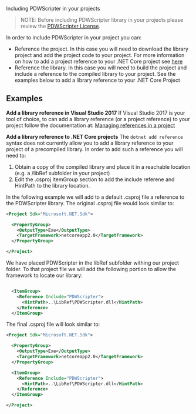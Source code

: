  Including PDWScripter in your projects

>NOTE: Before including PDWScripter library in your projects please review the [PDWScripter License](./LICENSE.md).

In order to include PDWScripter in your project you can:

- Reference the project. In this case you will need to download the library project and add the project code to your project. For more information on how to add a project reference to your .NET Core project see [here](https://docs.microsoft.com/en-us/dotnet/core/tools/dotnet-add-reference)
- Reference the library. In this case you will need to build the project and include a reference to the compiled library to your project. See the examples below to add a library reference to your .NET Core Project

## Examples

**Add a library reference in Visual Studio 2017**
If Visual Studio 2017 is your tool of choice, to can add a library reference (or a project reference) to your project follow the documentation at:
[Managing references in a project](https://docs.microsoft.com/en-us/visualstudio/ide/managing-references-in-a-project)

**Add a library reference to .NET Core projects**
The ```dotnet add reference``` syntax does not currently allow you to add a library reference to your project of a precompiled library. In order to add such a reference you will need to:

1. Obtain a copy of the compiled library and place it in a reachable location (e.g. a /libRef subfolder in your project)
2. Edit the .csproj ItemGroup section to add the include referene and HintPath to the library location.

In the following example we will add to a default .csproj file a reference to the PDWScripter library. The original .csproj file would look similar to:

```XML
<Project Sdk="Microsoft.NET.Sdk">

  <PropertyGroup>
    <OutputType>Exe</OutputType>
    <TargetFramework>netcoreapp2.0</TargetFramework>
  </PropertyGroup>

</Project>
```

We have placed PDWScripter in the libRef subfolder withing our project folder.
To that project file we will add the following portion to allow the framework to locate our library:

```XML

  <ItemGroup>
    <Reference Include="PDWScripter">
      <HintPath>..\LibRef\PDWScripter.dll</HintPath>
    </Reference>
  </ItemGroup>

```

The final .csproj file will look similar to:

```XML
<Project Sdk="Microsoft.NET.Sdk">

  <PropertyGroup>
    <OutputType>Exe</OutputType>
    <TargetFramework>netcoreapp2.0</TargetFramework>
  </PropertyGroup>

  <ItemGroup>
    <Reference Include="PDWScripter">
      <HintPath>..\LibRef\PDWScripter.dll</HintPath>
    </Reference>
  </ItemGroup>

</Project>
```
